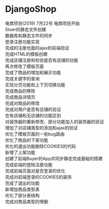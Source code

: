 # DjangoShop
电商项目(2019)
7月22号 电商项目开始<br>
Stoer的静态文件创建<br>
数据库和静态文件的同步<br>
登录注册功能实现<br>
完成的注册也面的ajax的前端验证<br>
完成HTML的模板创建<br>
完成店铺注册和检验是否有店铺的功能<br>
再次修改了模板页面<br>
完成了商品的增加和展示功能<br>
完成关键字的查询<br>
实现分页功能和上下页切换功能<br>
完成商品的移除<br>
完成商品详情页<br>
完成对商品的修改<br>
完成对用户是否有店铺的验证<br>
在有店铺和无店铺的功能区别<br>
对装饰器的重新修改，部分功能加入的装饰器的验证<br>
增加了对店铺类型的添加和ajax的验证<br>
优化了模板页面的一些bug路由<br>
优化了商品的下架功能<br>
优化的退出功能删除COOKIES的代码<br>
新增了上架功能<br>
创建了前端Buyer的App并同步静态完成基础的搭建<br>
完成前端的登陆注册功能<br>
完成前端页面对是否登录的优化<br>
完成对前端登录的COOKIES的装饰<br>
完成了退出的功能<br>
新增加商品类型表<br>
优化了部分表结构<br>
完成对商品类型的增删<br>